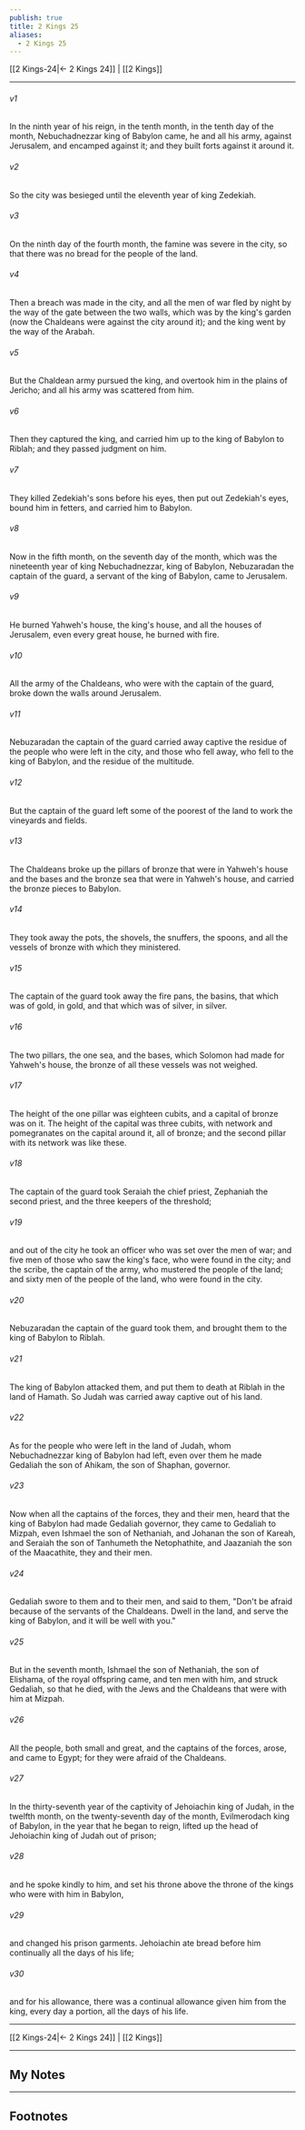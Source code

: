 ```yaml
---
publish: true
title: 2 Kings 25
aliases:
  - 2 Kings 25
---
```


[[2 Kings-24|← 2 Kings 24]] | [[2 Kings]]
***



###### v1 
In the ninth year of his reign, in the tenth month, in the tenth day of the month, Nebuchadnezzar king of Babylon came, he and all his army, against Jerusalem, and encamped against it; and they built forts against it around it. 

###### v2 
So the city was besieged until the eleventh year of king Zedekiah. 

###### v3 
On the ninth day of the fourth month, the famine was severe in the city, so that there was no bread for the people of the land. 

###### v4 
Then a breach was made in the city, and all the men of war fled by night by the way of the gate between the two walls, which was by the king's garden (now the Chaldeans were against the city around it); and the king went by the way of the Arabah. 

###### v5 
But the Chaldean army pursued the king, and overtook him in the plains of Jericho; and all his army was scattered from him. 

###### v6 
Then they captured the king, and carried him up to the king of Babylon to Riblah; and they passed judgment on him. 

###### v7 
They killed Zedekiah's sons before his eyes, then put out Zedekiah's eyes, bound him in fetters, and carried him to Babylon. 

###### v8 
Now in the fifth month, on the seventh day of the month, which was the nineteenth year of king Nebuchadnezzar, king of Babylon, Nebuzaradan the captain of the guard, a servant of the king of Babylon, came to Jerusalem. 

###### v9 
He burned Yahweh's house, the king's house, and all the houses of Jerusalem, even every great house, he burned with fire. 

###### v10 
All the army of the Chaldeans, who were with the captain of the guard, broke down the walls around Jerusalem. 

###### v11 
Nebuzaradan the captain of the guard carried away captive the residue of the people who were left in the city, and those who fell away, who fell to the king of Babylon, and the residue of the multitude. 

###### v12 
But the captain of the guard left some of the poorest of the land to work the vineyards and fields. 

###### v13 
The Chaldeans broke up the pillars of bronze that were in Yahweh's house and the bases and the bronze sea that were in Yahweh's house, and carried the bronze pieces to Babylon. 

###### v14 
They took away the pots, the shovels, the snuffers, the spoons, and all the vessels of bronze with which they ministered. 

###### v15 
The captain of the guard took away the fire pans, the basins, that which was of gold, in gold, and that which was of silver, in silver. 

###### v16 
The two pillars, the one sea, and the bases, which Solomon had made for Yahweh's house, the bronze of all these vessels was not weighed. 

###### v17 
The height of the one pillar was eighteen cubits, and a capital of bronze was on it. The height of the capital was three cubits, with network and pomegranates on the capital around it, all of bronze; and the second pillar with its network was like these. 

###### v18 
The captain of the guard took Seraiah the chief priest, Zephaniah the second priest, and the three keepers of the threshold; 

###### v19 
and out of the city he took an officer who was set over the men of war; and five men of those who saw the king's face, who were found in the city; and the scribe, the captain of the army, who mustered the people of the land; and sixty men of the people of the land, who were found in the city. 

###### v20 
Nebuzaradan the captain of the guard took them, and brought them to the king of Babylon to Riblah. 

###### v21 
The king of Babylon attacked them, and put them to death at Riblah in the land of Hamath. So Judah was carried away captive out of his land. 

###### v22 
As for the people who were left in the land of Judah, whom Nebuchadnezzar king of Babylon had left, even over them he made Gedaliah the son of Ahikam, the son of Shaphan, governor. 

###### v23 
Now when all the captains of the forces, they and their men, heard that the king of Babylon had made Gedaliah governor, they came to Gedaliah to Mizpah, even Ishmael the son of Nethaniah, and Johanan the son of Kareah, and Seraiah the son of Tanhumeth the Netophathite, and Jaazaniah the son of the Maacathite, they and their men. 

###### v24 
Gedaliah swore to them and to their men, and said to them, "Don't be afraid because of the servants of the Chaldeans. Dwell in the land, and serve the king of Babylon, and it will be well with you." 

###### v25 
But in the seventh month, Ishmael the son of Nethaniah, the son of Elishama, of the royal offspring came, and ten men with him, and struck Gedaliah, so that he died, with the Jews and the Chaldeans that were with him at Mizpah. 

###### v26 
All the people, both small and great, and the captains of the forces, arose, and came to Egypt; for they were afraid of the Chaldeans. 

###### v27 
In the thirty-seventh year of the captivity of Jehoiachin king of Judah, in the twelfth month, on the twenty-seventh day of the month, Evilmerodach king of Babylon, in the year that he began to reign, lifted up the head of Jehoiachin king of Judah out of prison; 

###### v28 
and he spoke kindly to him, and set his throne above the throne of the kings who were with him in Babylon, 

###### v29 
and changed his prison garments. Jehoiachin ate bread before him continually all the days of his life; 

###### v30 
and for his allowance, there was a continual allowance given him from the king, every day a portion, all the days of his life.

***
[[2 Kings-24|← 2 Kings 24]] | [[2 Kings]]

---
## My Notes

---
## Footnotes